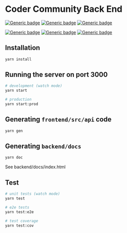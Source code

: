 # Coder Community Back End

[![Generic badge](https://img.shields.io/badge/Runtime-Node%20JS-green.svg)](https://nodejs.org/en/)
[![Generic badge](https://img.shields.io/badge/Framework-Express%20JS-blue.svg)](https://expressjs.com/)
[![Generic badge](https://img.shields.io/badge/DB-MongoDB-green.svg)](https://www.mongodb.com/)

[![Generic badge](https://img.shields.io/badge/Language-TS-blue.svg)](https://www.typescriptlang.org/)
[![Generic badge](https://img.shields.io/badge/Architecture-Nest%20JS-red.svg)](https://nestjs.com/)
[![Generic badge](https://img.shields.io/badge/OpenAPI-%203-green.svg)](https://swagger.io/specification/)

## Installation

```bash
yarn install
```

## Running the server on port 3000

```bash
# development (watch mode)
yarn start

# production
yarn start:prod
```

## Generating `frontend/src/api` code

```bash
yarn gen
```
## Generating `backend/docs`

```bash
yarn doc
```
See backend/docs/index.html

## Test

```bash
# unit tests (watch mode)
yarn test

# e2e tests
yarn test:e2e

# test coverage
yarn test:cov
```
